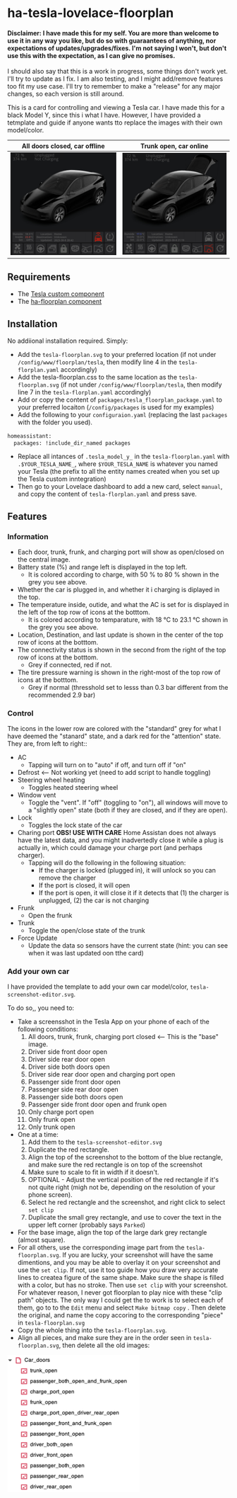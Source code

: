 # ha-tesla-lovelace-floorplan

#### Disclaimer: I have made this for my self. You are more than welcome to use it in any way you like, but do so with guaraantees of anything, nor expectations of updates/upgrades/fixes. I'm not saying I won't, but don't use this with the expectation, as I can give no promises.

I should also say that this is a work in progress, some things don't work yet. I'll try to update as I fix. I am also testing, and I might add/remove features too fit my use case. I'll try to remember to make a "release" for any major changes, so each version is still around.

This is a card for controlling and viewing a Tesla car. I have made this for a black Model Y, since this i what I have. However, I have provided a tetmplate and guide if anyone wants tto replace the images with their own model/color.

All doors closed, car offline | Trunk open, car online
:-------------------------:|:-------------------------:
<img src="https://github.com/Aephir/ha-tesla-lovelace-floorplan/blob/main/images/all-closed-offline.png?raw=true" width="400" /> | <img src="https://github.com/Aephir/ha-tesla-lovelace-floorplan/blob/main/images/trunk-open-online.png?raw=true" width="400" />

## Requirements
- The [Tesla custom component](https://github.com/alandtse/tesla)
- The [ha-floorplan component](https://github.com/ExperienceLovelace/ha-floorplan)

## Installation
No addiional installation required. Simply:
- Add the `tesla-floorplan.svg` to your preferred location (if not under `/config/www/floorplan/tesla`, then modify line 4 in the `tesla-florplan.yaml` accordingly)
- Add the tesla-floorplan.css to the same location as the `tesla-floorplan.svg` (if not under `/config/www/floorplan/tesla`, then modify line 7 in the `tesla-florplan.yaml` accordingly)
- Add or copy the content of `packages/tesla_floorplan_package.yaml` to your preferred locaiton (`/config/packages` is used for my examples)
- Add the following to your `configuraion.yaml` (replacing the last `packages` with the folder you used).

```
homeassistant:
  packages: !include_dir_named packages
```

- Replace all intances of `.tesla_model_y_` in the `tesla-floorplan.yaml` with `.$YOUR_TESLA_NAME_`, where `$YOUR_TESLA_NAME` is whatever you named your Tesla (the prefix to all the entity names created when you set up the Tesla custom inntegration)
- Then go to your Lovelace dashboard to add a new card, select `manual`, and copy the content of `tesla-florplan.yaml` and press save.


## Features

### Information
- Each door, trunk, frunk, and charging port will show as open/closed on the central image.
- Battery state (%) and range left is displayed in the top left.
  - It is colored according to charge, with 50 % to 80 % shown in the grey you see above.
- Whether the car is plugged in, and whether it i charging is diplayed in the top.
- The temperature inside, outide, and what the AC is set for is displayed in the left of the top row of icons at the botttom.
  - It is colored according to temparature, with 18 °C to 23.1 °C shown in the grey you see above.
- Location, Destination, and last update is shown in the center of the top row of icons at the botttom.
- The connectivity status is shown in the second from the right of the top row of icons at the botttom.
  - Grey if connected, red if not.
- The tire pressure warning is shown in the right-most of the top row of icons at the botttom.
  - Grey if normal (thresshold set to lesss than 0.3 bar different from the recommended 2.9 bar)


### Control
The icons in the lower row are colored with the "standard" grey for what I have deemed the "stanard" state, and a dark red for the "attention" state. They are, from left to right::
- AC
  - Tapping will turn on to "auto" if off, and turn off if "on"
- Defrost <-- Not working yet (need to add script to handle toggling)
- Steering wheel heating
  - Toggles heated steering wheel
- Window vent
  - Toggle the "vent". If "off" (toggling to "on"), all windows will move to a "slightly open" state (both if they are closed, and if they are open).
- Lock
  - Toggles the lock state of the car
- Charing port __OBS! USE WITH CARE__ Home Assistan does not always have the latest data, and you might inadvertedly close it while a plug is actually in, which could damage your charge port (and perhaps charger).
  - Tapping will do the following in the following situation:
    - If the charger is locked (plugged in), it will unlock so you can remove the charger
    - If the port is closed, it will open
    - If the port is open, it will close it if it detects that (1) the charger is unplugged, (2) the car is not charging
- Frunk
  - Open the frunk
- Trunk
  - Toggle the open/close state of the trunk
- Force Update
  - Update the data so sensors have the current state (hint: you can see when it was last updated oon tthe card)
 
### Add your own car
I have provided the template to add your own car model/color, `tesla-screenshot-editor.svg`.

To do so,, you need to:
- Take a screensshot in the Tesla App on your phone of each of the following conditions:
  1. All doors, trunk, frunk, charging port closed <-- This is the "base" image.
  2. Driver side front door open
  3. Driver side rear door open
  4. Driver side both doors open
  5. Driver side rear door open and charging port open
  6. Passenger side front door open
  7. Passenger side rear door open
  8. Passenger side both doors open
  9. Passenger side front door open and frunk open
  10. Only charge port open
  11. Only frunk open
  12. Only trunk open
- One at a time:
  1. Add them to the `tesla-screenshot-editor.svg`
  2. Duplicate the red rectangle.
  3. Align the top of the screenshot to the bottom of the blue rectangle, and make sure the red rectangle is on top of the screenshot
  4. Make sure to scale to fit in width if it doesn't.
  5. OPTIONAL - Adjust the vertical position of the red rectangle if it's not quite right (migh not be, depending on the resolution of your phone screen).
  6. Select he red rectangle and the screenshot, and right click to select `set clip`
  7. Duplicate the small grey rectangle, and use to cover the text in the upper left corner (probably says `Parked`)
- For the base image, align the top of the large dark grey rectangle (almost square).
- For all others, use the corresponding image part from the `tesla-floorplan.svg`. If you are lucky, your screenshot will have the same dimentions, and you may be able to overlay it on your screenshot and use the `set clip`. If not, use it too guide how you draw very accurate lines to createa figure of the same shape. Make sure the shape is filled with a color, but has no stroke. Then use `set clip` with your screenshot.
For whatever reason, I never got floorplan to play nice with these "clip path" objects. The only way I could get the to work is to select each of them, go to to the `Edit` menu and select `Make bitmap copy` . Then delete the original, and name the copy accoring to the corresponding "piece" in `tesla-floorplan.svg`
- Copy the whole thing into the `tesla-floorplan.svg`.
- Align all pieces, and make sure they are in the order seen in `tesla-floorplan.svg`, then delete all the old images:
<img src="https://github.com/Aephir/ha-tesla-lovelace-floorplan/blob/main/images/order-of-picture-fragments.png?raw=true" width="300" />







